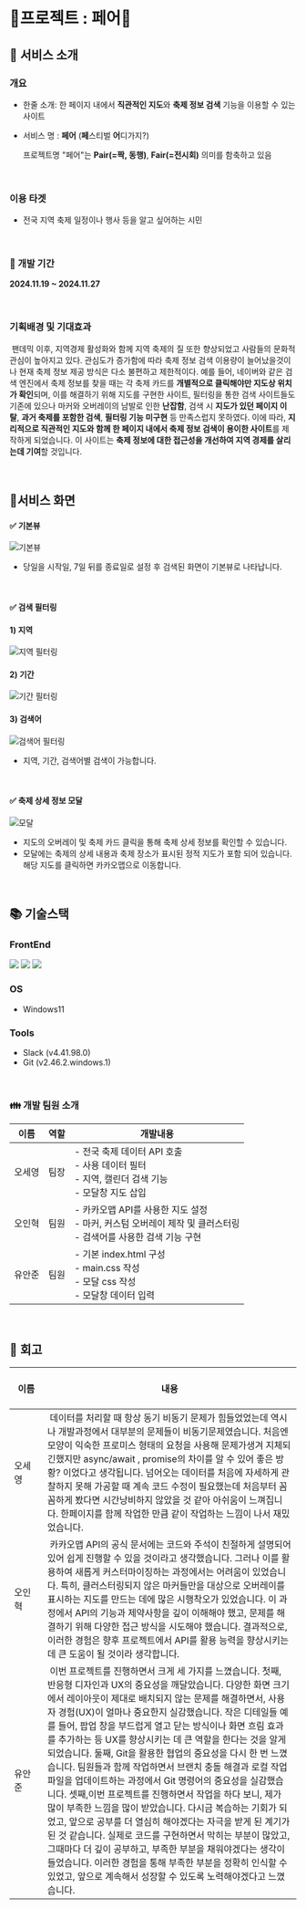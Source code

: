 </br>

# :star2:프로젝트 : 페어:star2:

## :dizzy: 서비스 소개

### 개요

- 한줄 소개: 한 페이지 내에서 **직관적인 지도**와 **축제 정보 검색** 기능을 이용할 수 있는 사이트

- 서비스 명 : **페어** (**페**스티벌 **어**디가지?)

  프로젝트명 "페어"는 **Pair(=짝, 동행)**, **Fair(=전시회)** 의미를 함축하고 있음
  
</br>

### 이용 타겟

- 전국 지역 축제 일정이나 행사 등을 알고 싶어하는 시민
  
</br>

### :calendar: 개발 기간

**2024.11.19 ~ 2024.11.27**

</br>

### 기획배경 및 기대효과

&nbsp;팬데믹 이후, 지역경제 활성화와 함께 지역 축제의 질 또한 향상되었고 사람들의 문화적 관심이 높아지고 있다.
관심도가 증가함에 따라 축제 정보 검색 이용량이 늘어났을것이나 현재 축제 정보 제공 방식은 다소 불편하고 제한적이다.
예를 들어, 네이버와 같은 검색 엔진에서 축제 정보를 찾을 때는 각 축제 카드를 **개별적으로 클릭해야만 지도상 위치가 확인**되며,
이를 해결하기 위해 지도를 구현한 사이트, 필터링을 통한 검색 사이트들도 기존에 있으나 마커와 오버레이의 남발로 인한 **난잡함**,
검색 시 **지도가 있던 페이지 이탈**, **과거 축제를 포함한 검색**, **필터링 기능 미구현** 등 만족스럽지 못하였다.
이에 따라, **지리적으로 직관적인 지도와 함께 한 페이지 내에서 축제 정보 검색이 용이한 사이트**를 제작하게 되었습니다.
이 사이트는 **축제 정보에 대한 접근성을 개선하여 지역 경제를 살리는데 기여**할 것입니다.

</br>

## :dizzy:서비스 화면


#### ✅ 기본뷰
![기본뷰](https://github.com/user-attachments/assets/ccd444c0-37fe-40b6-901d-c7917e9aa579)

- 당일을 시작일, 7일 뒤를 종료일로 설정 후 검색된 화면이 기본뷰로 나타납니다.
</br>

#### ✅ 검색 필터링
#### 1) 지역
![지역 필터링](https://github.com/user-attachments/assets/606b28cf-10fc-430e-972e-b49492f06b4d)
#### 2) 기간
![기간 필터링](https://github.com/user-attachments/assets/2aa6c477-cab6-4ac0-b6c6-86b138761a03)
#### 3) 검색어
![검색어 필터링](https://github.com/user-attachments/assets/dbe09aff-1408-4162-95b8-5db255959a70)

- 지역, 기간, 검색어별 검색이 가능합니다.

</br>

#### ✅ 축제 상세 정보 모달
![모달](https://github.com/user-attachments/assets/584e8362-ffc9-4d3a-b18b-0b4217a17000)
- 지도의 오버레이 및 축제 카드 클릭을 통해 축제 상세 정보를 확인할 수 있습니다.
- 모달에는 축제의 상세 내용과 축제 장소가 표시된 정적 지도가 포함 되어 있습니다. 해당 지도를 클릭하면 카카오맵으로 이동합니다. 

</br>

## 📚 기술스택 

### FrontEnd

  <img src="https://img.shields.io/badge/html5-E34F26?style=for-the-badge&logo=html5&logoColor=white"> <img src="https://img.shields.io/badge/css-1572B6?style=for-the-badge&logo=css3&logoColor=white"> <img src="https://img.shields.io/badge/javascript-F7DF1E?style=for-the-badge&logo=javascript&logoColor=black">   

### OS

- Windows11

### Tools

- Slack (v4.41.98.0)
- Git (v2.46.2.windows.1)

</br>

### :family: 개발 팀원 소개

| 이름   | 역할                           | 개발내용                                                     |
| ------ | ------------------------------ | ------------------------------------------------------------ |
| 오세영 | 팀장                            | - 전국 축제 데이터 API 호출<br />- 사용 데이터 필터<br />- 지역, 캘린더 검색 기능<br />- 모달창 지도 삽입 |
| 오인혁 | 팀원                            | - 카카오맵 API를 사용한 지도 설정<br />- 마커, 커스텀 오버레이 제작 및 클러스터링<br />- 검색어를 사용한 검색 기능 구현 |
| 유안준 | 팀원                            | - 기본 index.html 구성<br />- main.css 작성<br />- 모달 css 작성<br />- 모달창 데이터 입력 |

</br>

## :memo: 회고

| &nbsp;&nbsp;&nbsp;&nbsp;&nbsp;&nbsp;&nbsp;&nbsp;&nbsp; 이름 &nbsp;&nbsp;&nbsp;&nbsp;&nbsp;&nbsp;&nbsp;&nbsp;&nbsp; | 내용                                                         |
| ------- | -------------------------------------------------------------- |
| 오세영 | &nbsp;데이터를 처리할 때 항상 동기 비동기 문제가 힘들었었는데 역시나 개발과정에서 대부분의 문제들이 비동기문제였습니다. 처음엔 모양이 익숙한 프로미스 형태의 요청을 사용해 문제가생겨 지체되긴했지만 async/await , promise의 차이를 알 수 있어 좋은 방황? 이었다고 생각됩니다. 넘어오는 데이터를 처음에 자세하게 관찰하지 못해 가공할 때 계속 코드 수정이 필요했는데 처음부터 꼼꼼하게 봤다면 시간낭비하지 않았을 것 같아 아쉬움이 느껴집니다. 한페이지를 함께 작업한 만큼 같이 작업하는 느낌이 나서 재밌었습니다. |
| 오인혁  | &nbsp;카카오맵 API의 공식 문서에는 코드와 주석이 친절하게 설명되어 있어 쉽게 진행할 수 있을 것이라고 생각했습니다. 그러나 이를 활용하여 새롭게 커스터마이징하는 과정에서는 어려움이 있었습니다. 특히, 클러스터링되지 않은 마커들만을 대상으로 오버레이를 표시하는 지도를 만드는 데에 많은 시행착오가 있었습니다. 이 과정에서 API의 기능과 제약사항을 깊이 이해해야 했고, 문제를 해결하기 위해 다양한 접근 방식을 시도해야 했습니다. 결과적으로, 이러한 경험은 향후 프로젝트에서 API를 활용 능력을 향상시키는 데 큰 도움이 될 것이라 생각합니다. |
| 유안준  | &nbsp;이번 프로젝트를 진행하면서 크게 세 가지를 느꼈습니다. 첫째, 반응형 디자인과 UX의 중요성을 깨달았습니다. 다양한 화면 크기에서 레이아웃이 제대로 배치되지 않는 문제를 해결하면서, 사용자 경험(UX)이 얼마나 중요한지 실감했습니다. 작은 디테일들 예를 들어, 팝업 창을 부드럽게 열고 닫는 방식이나 화면 흐림 효과를 추가하는 등 UX를 향상시키는 데 큰 역할을 한다는 것을 알게 되었습니다. 둘째, Git을 활용한 협업의 중요성을 다시 한 번 느꼈습니다. 팀원들과 함께 작업하면서 브랜치 충돌 해결과 로컬 작업 파일을 업데이트하는 과정에서 Git 명령어의 중요성을 실감했습니다. 셋째,이번 프로젝트를 진행하면서 작업을 하다 보니, 제가 많이 부족한 느낌을 많이 받았습니다. 다시금 복습하는 기회가 되었고, 앞으로 공부를 더 열심히 해야겠다는 자극을 받게 된 계기가 된 것 같습니다. 실제로 코드를 구현하면서 막히는 부분이 많았고, 그때마다 더 깊이 공부하고, 부족한 부분을 채워야겠다는 생각이 들었습니다. 이러한 경험을 통해 부족한 부분을 정확히 인식할 수 있었고, 앞으로 계속해서 성장할 수 있도록 노력해야겠다고 느꼈습니다. |

